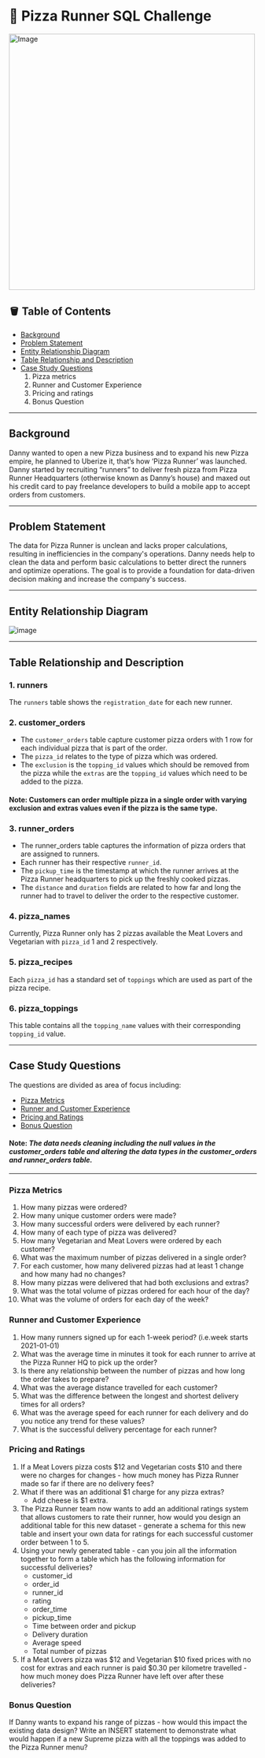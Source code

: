 # :pizza: Pizza Runner SQL Challenge
<img src="https://user-images.githubusercontent.com/81607668/127271856-3c0d5b4a-baab-472c-9e24-3c1e3c3359b2.png" alt="Image" width="500" height="520">

## :bucket: Table of Contents
- [Background](#background)
- [Problem Statement](#problem-statement)
- [Entity Relationship Diagram](#entity-relationship-diagram)
- [Table Relationship and Description](#table-relationship-and-description)
- [Case Study Questions](#case-study-questions)
  1. Pizza metrics
  2. Runner and Customer Experience
  3. Pricing and ratings
  4. Bonus Question

***

## Background
Danny wanted to open a new Pizza business and to expand his new Pizza empire, he planned to Uberize it, that’s how ‘Pizza Runner’ was launched.
Danny started by recruiting “runners” to deliver fresh pizza from Pizza Runner Headquarters (otherwise known as Danny’s house) and maxed out his credit card to pay freelance developers to build a mobile app to accept orders from customers.
***

## Problem Statement
The data for Pizza Runner is unclean and lacks proper calculations, resulting in inefficiencies in the company's operations. Danny needs help to clean the data and perform basic calculations to better direct the runners and optimize operations. The goal is to provide a foundation for data-driven decision making and increase the company's success.
***

## Entity Relationship Diagram
![image](https://user-images.githubusercontent.com/81607668/127271531-0b4da8c7-8b24-4a14-9093-0795c4fa037e.png)
***

## Table Relationship and Description
### 1. **runners**
The ``runners`` table shows the ``registration_date`` for each new runner.

### 2. **customer_orders**
-	The ``customer_orders`` table capture customer pizza orders with 1 row for each individual pizza that is part of the order.
-	The ``pizza_id`` relates to the type of pizza which was ordered.
-	The ``exclusion`` is the ``topping_id`` values which should be removed from the pizza while the ``extras`` are the ``topping_id`` values which need to be added to the pizza.

#### Note: Customers can order multiple pizza in a single order with varying exclusion and extras values even if the pizza is the same type.

### 3. **runner_orders**
-	The runner_orders table captures the information of pizza orders that are assigned to runners.
- Each runner has their respective ``runner_id``.
-	The ``pickup_time`` is the timestamp at which the runner arrives at the Pizza Runner headquarters to pick up the freshly cooked pizzas.
-	The ``distance`` and ``duration`` fields are related to how far and long the runner had to travel to deliver the order to the respective customer.

### 4. **pizza_names**
Currently, Pizza Runner only has 2 pizzas available the Meat Lovers and Vegetarian with ``pizza_id`` 1 and 2 respectively.

### 5. **pizza_recipes**
Each ``pizza_id`` has a standard set of ``toppings`` which are used as part of the pizza recipe.

### 6. **pizza_toppings**
This table contains all the ``topping_name`` values with their corresponding ``topping_id`` value.
***

## Case Study Questions
The questions are divided as area of focus including:
- [Pizza Metrics](#pizza-metrics)
- [Runner and Customer Experience](#runner-and-customer-experience)
- [Pricing and Ratings](#pricing-and-ratings)
- [Bonus Question](#bonus-question)

#### Note: _The data needs cleaning including the null values in the customer_orders table and altering the data types in the customer_orders and runner_orders table._
***

### Pizza Metrics

1.	How many pizzas were ordered?
2.	How many unique customer orders were made?
3.	How many successful orders were delivered by each runner?
4.	How many of each type of pizza was delivered?
5.	How many Vegetarian and Meat Lovers were ordered by each customer?
6.	What was the maximum number of pizzas delivered in a single order?
7.	For each customer, how many delivered pizzas had at least 1 change and how many had no changes?
8.	How many pizzas were delivered that had both exclusions and extras?
9.	What was the total volume of pizzas ordered for each hour of the day?
10.	What was the volume of orders for each day of the week?

### Runner and Customer Experience

1.	How many runners signed up for each 1-week period? (i.e.week starts 2021-01-01)
2.	What was the average time in minutes it took for each runner to arrive at the Pizza Runner HQ to pick up the order?
3.	Is there any relationship between the number of pizzas and how long the order takes to prepare?
4.	What was the average distance travelled for each customer?
5.	What was the difference between the longest and shortest delivery times for all orders?
6.	What was the average speed for each runner for each delivery and do you notice any trend for these values?
7.	What is the successful delivery percentage for each runner?

### Pricing and Ratings

1. If a Meat Lovers pizza costs $12 and Vegetarian costs $10 and there were no charges for changes - how much money has Pizza Runner made so far if there are no delivery fees?
2.	What if there was an additional $1 charge for any pizza extras?
    *	Add cheese is $1 extra.
3.	The Pizza Runner team now wants to add an additional ratings system that allows customers to rate their runner, how would you design an additional table for this new dataset - generate a schema for this new table and insert your own data for ratings for each successful customer order between 1 to 5.
4.	Using your newly generated table - can you join all the information together to form a table which has the following information for successful deliveries?
    *	customer_id
    *	order_id
    *	runner_id
    *	rating
    *	order_time
    *	pickup_time
    *	Time between order and pickup
    *	Delivery duration
    *	Average speed
    *	Total number of pizzas
5.	If a Meat Lovers pizza was $12 and Vegetarian $10 fixed prices with no cost for extras and each runner is paid $0.30 per kilometre travelled - how much money does Pizza Runner have left over after these deliveries?

### Bonus Question

If Danny wants to expand his range of pizzas - how would this impact the existing data design? Write an INSERT statement to demonstrate what would happen if a new Supreme pizza with all the toppings was added to the Pizza Runner menu?



















